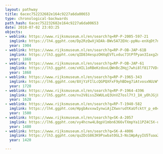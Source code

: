 ```yaml
---
layout: pathway
title: 6acec752232682e164c9227a6da00653
type: chronological-backwards
path_hash: 6acec752232682e164c9227a6da00653
date: 2018-07-02 23:03:25
objects:
- weblink: https://www.rijksmuseum.nl/en/search?q=RP-P-2005-597-21
  imglink: https://lh4.ggpht.com/Dp2RzQwXjkDAk-BWv5A72EHc-ppNu-enXqDt7nu-0BnTnO5najmJu6hGBtJhXikb-c55GTgJJHZ2Wg-eowWACKcesmQ4=s200
  year: 1904
- weblink: https://www.rijksmuseum.nl/en/search?q=RP-P-OB-JAP-61B
  imglink: https://lh3.ggpht.com/qID834espzOHXqEVfLvduc73tPfPyan3Iaxg2nkll8zC8lDWJMY9wT5DGGyCbrO3mGCwyrdkK9TShkuDdkDdVs0sbCUm=s200
  year: 1868
- weblink: https://www.rijksmuseum.nl/en/search?q=RP-P-OB-JAP-61
  imglink: https://lh3.ggpht.com/xHIL1oRBeKzdoxLQWnBcZHqj7whi8lf8177VDr-RSttNotNI9QmoVuoCm4j3HtS1nzDiBUeieYhtJntMLRhD4B1Hi6M=s200
  year: 1868
- weblink: https://www.rijksmuseum.nl/en/search?q=RP-P-1965-343
  imglink: https://lh6.ggpht.com/8XjYzFIlLcQGPQXFxF9yhBDeg7iAtvosxNUzWYdkW8sJWkjJpavkm4eqj-uU-gg-WGpYiYK0shRfE0Kq9R6wYdqeCh0=s200
  year: 1728
- weblink: https://www.rijksmuseum.nl/en/search?q=RP-P-1964-4396
  imglink: https://lh5.ggpht.com/nv2V8issZkWULoQ3UnVZ7osl7YJ_1H_yOhJGjLHZXtCLLL1tgmNTxlsM60B2WbSEXvJbkjDhBPnp315g-Qz4uqQrEg=s200
  year: 1628
- weblink: https://www.rijksmuseum.nl/en/search?q=RP-T-1940-582
  imglink: https://lh4.ggpht.com/HpgbAvxxwIynwiAjZXwxrudtKaUfcktY_p_e04OREj5zZyk07L14HOsW9OQlfN9vZIgWrJP6mlMOXptQz4YNRyfb8w=s200
  year: 1500
- weblink: https://www.rijksmuseum.nl/en/search?q=SK-A-2057
  imglink: https://lh6.ggpht.com/vy4hcnw4L8qpV1mbn6366vTXmpYa11PZ4C5X-ui4AlQhx6J-SSoLy229NH8ZdqhaWd_uFqpTUhuQFw0sZ6lWpRDtqXg=s200
  year: 1480
- weblink: https://www.rijksmuseum.nl/en/search?q=SK-A-4006
  imglink: https://lh3.ggpht.com/qu2DcG863K9PswbatOGL3-Ns1WpAyyIU5TuaaZG3Qqmw2ouZVDXScUIQ-TWm4D4Xzc3_I1fLDnH1pSeetLdpF6fY3Rk=s200
  year: 1420

---
```

